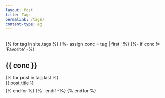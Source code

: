 ```yaml
---
layout: Post
title: Tags
permalink: /tags/
content-type: eg
---
```



<br>
<div>
{% for tag in site.tags %}
  {%- assign conc = tag | first -%}
  {%- if conc != 'Favorite' -%}
    <h2 id="{{ conc }}">{{ conc }}</h2>
    {% for post in tag.last %} 
      <li id="category-content" style="padding-bottom: 0.6em; list-style: none;">
        <a href="{{post.url}}">{{ post.title }}</a>
      </li>
    {% endfor %}
  {%- endif -%}
{% endfor %}
</div>

<br/>
<br/>